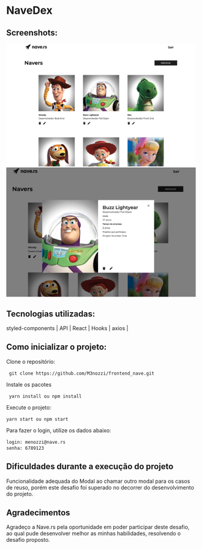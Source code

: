 <h1>  NaveDex </h1>

## Screenshots:

<img src="./src/assets/project/page1.png">
<img src="./src/assets/project/page2.png">

## Tecnologias utilizadas:

 styled-components | API | React | Hooks | axios | 

## Como inicializar o projeto:

Clone  o repositório: 
```
 git clone https://github.com/M3nozzi/frontend_nave.git
```
Instale os pacotes
```
 yarn install ou npm install
```

Execute o projeto:
```
yarn start ou npm start
```
Para fazer o login, utilize os dados abaixo:
```
login: menozzi@nave.rs
senha: 6789123
```

## Dificuldades durante a execução do projeto

Funcionalidade adequada do Modal ao chamar outro modal para os casos de reuso, porém este desafio foi superado no decorrer do desenvolvimento do projeto.

## Agradecimentos

Agradeço a Nave.rs pela oportunidade em poder participar deste desafio, ao qual pude desenvolver melhor as minhas habilidades, resolvendo o desafio proposto.
